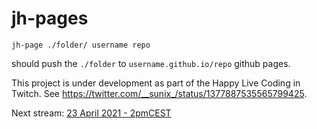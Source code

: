 # jh-pages

```
jh-page ./folder/ username repo
```

should push the `./folder` to `username.github.io/repo` github pages. 

This project is under development as part of the Happy Live Coding in Twitch. See https://twitter.com/__sunix_/status/1377887535565799425.

Next stream: [23 April 2021 - 2pmCEST](https://www.google.com/calendar/render?action=TEMPLATE&text=Happy+live+coding+with+Sun+%233&details=Live+coding+on+an+opensource+project.+This+time+we+continue+on+our+project%3A+jh-pages+https%3A%2F%2Fgithub.com%2Fjh-pages%2Fjh-pages&location=https%3A%2F%2Fwww.twitch.tv%2Fhappylivecoding&dates=20210423T160000Z%2F20210423T170000Z)
